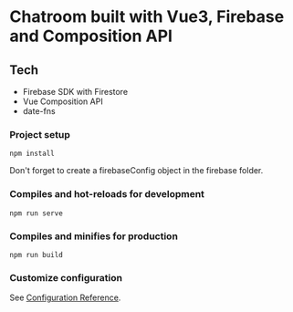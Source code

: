 # Chatroom built with Vue3, Firebase and Composition API

## Tech

- Firebase SDK with Firestore
- Vue Composition API 
- date-fns 
### Project setup

```
npm install
```

Don't forget to create a firebaseConfig object in the firebase folder.

### Compiles and hot-reloads for development
```
npm run serve
```

### Compiles and minifies for production
```
npm run build
```

### Customize configuration
See [Configuration Reference](https://cli.vuejs.org/config/).
